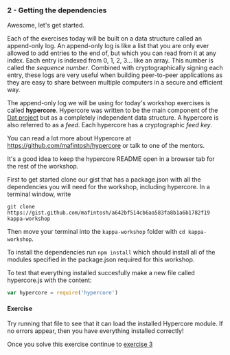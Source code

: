 ### 2 - Getting the dependencies

Awesome, let's get started.

Each of the exercises today will be built on a data structure called an append-only log. An append-only log is like a list that you are only ever allowed to add entries to the end of, but which you can read from it at any index. Each entry is indexed from 0, 1, 2, 3… like an array. This number is called the *sequence number*. Combined with cryptographically signing each entry, these logs are very useful when building peer-to-peer applications as they are easy to share between multiple computers in a secure and efficient way.

The append-only log we will be using for today's workshop exercises is called **hypercore**. Hypercore was written to be the main component of the [Dat project](https://datproject.org) but as a completely independent data structure. A hypercore is also referred to as a *feed*. Each hypercore has a cryptographic *feed key*.

You can read a lot more about Hypercore at https://github.com/mafintosh/hypercore or talk to one of the mentors.

It's a good idea to keep the hypercore README open in a browser tab for the rest of the workshop.

First to get started clone our gist that has a package.json with all the dependencies you will need for the workshop, including hypercore. In a terminal window, write

```
git clone https://gist.github.com/mafintosh/a642bf514cb6aa583fa8b1a6b1782f19 kappa-workshop
```

Then move your terminal into the `kappa-workshop` folder with `cd kappa-workshop`.

To install the dependencies run `npm install` which should install all of the modules specified in the package.json required for this workshop.

To test that everything installed succesfully make a new file called hypercore.js with the content:

```js
var hypercore = require('hypercore')
```

#### Exercise

Try running that file to see that it can load the installed Hypercore module. If no errors appear, then you have everything installed correctly!

Once you solve this exercise continue to [exercise 3](03.html)

